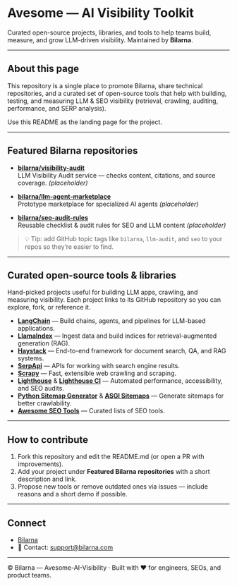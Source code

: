 # Avesome — AI Visibility Toolkit

Curated open-source projects, libraries, and tools to help teams build, measure, and grow LLM-driven visibility. Maintained by **Bilarna**.

---

## About this page

This repository is a single place to promote Bilarna, share technical repositories, and a curated set of open-source tools that help with building, testing, and measuring LLM & SEO visibility (retrieval, crawling, auditing, performance, and SERP analysis).

Use this README as the landing page for the project.

---

## Featured Bilarna repositories

- **[bilarna/visibility-audit](https://github.com/bilarna/visibility-audit)**  
  LLM Visibility Audit service — checks content, citations, and source coverage. *(placeholder)*

- **[bilarna/llm-agent-marketplace](https://github.com/bilarna/llm-agent-marketplace)**  
  Prototype marketplace for specialized AI agents *(placeholder)*

- **[bilarna/seo-audit-rules](https://github.com/bilarna/seo-audit-rules)**  
  Reusable checklist & audit rules for SEO and LLM content *(placeholder)*

> 💡 Tip: add GitHub topic tags like `bilarna`, `llm-audit`, and `seo` to your repos so they’re easier to find.

---

## Curated open-source tools & libraries

Hand-picked projects useful for building LLM apps, crawling, and measuring visibility. Each project links to its GitHub repository so you can explore, fork, or reference it.

- **[LangChain](https://github.com/langchain-ai/langchain)** — Build chains, agents, and pipelines for LLM-based applications.
- **[LlamaIndex](https://github.com/run-llama/llama_index)** — Ingest data and build indices for retrieval-augmented generation (RAG).
- **[Haystack](https://github.com/deepset-ai/haystack)** — End-to-end framework for document search, QA, and RAG systems.
- **[SerpApi](https://github.com/serpapi)** — APIs for working with search engine results.
- **[Scrapy](https://github.com/scrapy/scrapy)** — Fast, extensible web crawling and scraping.
- **[Lighthouse](https://github.com/GoogleChrome/lighthouse)** & [**Lighthouse CI**](https://github.com/GoogleChrome/lighthouse-ci) — Automated performance, accessibility, and SEO audits.
- **[Python Sitemap Generator](https://github.com/wiejakp/python-sitemap-generator)** & [**ASGI Sitemaps**](https://github.com/florimondmanca/asgi-sitemaps) — Generate sitemaps for better crawlability.
- **[Awesome SEO Tools](https://github.com/serpapi/awesome-seo-tools)** — Curated lists of SEO tools.

---

## How to contribute

1. Fork this repository and edit the README.md (or open a PR with improvements).
2. Add your project under **Featured Bilarna repositories** with a short description and link.
3. Propose new tools or remove outdated ones via issues — include reasons and a short demo if possible.

---

## Connect

- [Bilarna](https://bilarna.com)
- 📧 Contact: support@bilarna.com

---

© Bilarna — Avesome-AI-Visibility · Built with ❤️ for engineers, SEOs, and product teams.
